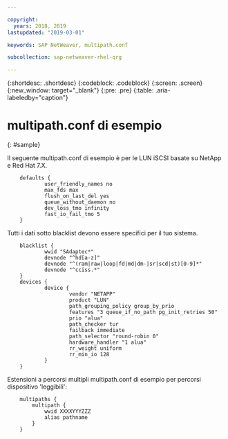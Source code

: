 ```yaml
---

copyright:
  years: 2018, 2019
lastupdated: "2019-03-01"

keywords: SAP NetWeaver, multipath.conf

subcollection: sap-netweaver-rhel-qrg

---
```


{:shortdesc: .shortdesc}
{:codeblock: .codeblock}
{:screen: .screen}
{:new_window: target="_blank"}
{:pre: .pre}
{:table: .aria-labeledby="caption"}

# multipath.conf di esempio
{: #sample}

Il seguente multipath.conf di esempio è per le LUN iSCSI basate su NetApp e Red Hat 7.X.
```
	defaults {
	        user_friendly_names no
	        max_fds max
	        flush_on_last_del yes
	        queue_without_daemon no
	        dev_loss_tmo infinity
	        fast_io_fail_tmo 5
	}
```
Tutti i dati sotto blacklist devono essere specifici per il tuo sistema.
```
	blacklist {
	        wwid "SAdaptec*"
	        devnode "^hd[a-z]"
	        devnode "^(ram|raw|loop|fd|md|dm-|sr|scd|st)[0-9]*"
	        devnode "^cciss.*"
	}
	devices {
	        device {
	                vendor "NETAPP"
	                product "LUN"
	                path_grouping_policy group_by_prio
	                features "3 queue_if_no_path pg_init_retries 50"
	                prio "alua"
	                path_checker tur
	                failback immediate
	                path_selector "round-robin 0"
	                hardware_handler "1 alua"
	                rr_weight uniform
	                rr_min_io 128
	        }
	}
```

Estensioni a percorsi multipli multipath.conf di esempio per percorsi dispositivo 'leggibili':
```
	multipaths {
		multipath {
			wwid XXXXYYYZZZ
			alias pathname
		}
	}
```
